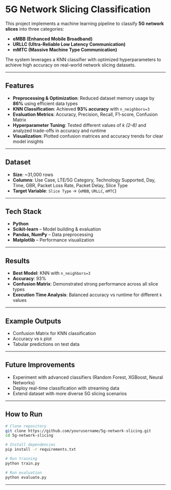 # 5G Network Slicing Classification

This project implements a machine learning pipeline to classify **5G network slices** into three categories:

* **eMBB (Enhanced Mobile Broadband)**
* **URLLC (Ultra-Reliable Low Latency Communication)**
* **mMTC (Massive Machine Type Communication)**

The system leverages a KNN classifier with optimized hyperparameters to achieve high accuracy on real-world network slicing datasets.

---

## Features

* **Preprocessing & Optimization**: Reduced dataset memory usage by **86%** using efficient data types
* **KNN Classification**: Achieved **93% accuracy** with `n_neighbors=3`
* **Evaluation Metrics**: Accuracy, Precision, Recall, F1-score, Confusion Matrix
* **Hyperparameter Tuning**: Tested different values of *k (2–8)* and analyzed trade-offs in accuracy and runtime
* **Visualization**: Plotted confusion matrices and accuracy trends for clear model insights

---

## Dataset

* **Size**: \~31,000 rows
* **Columns**: Use Case, LTE/5G Category, Technology Supported, Day, Time, GBR, Packet Loss Rate, Packet Delay, Slice Type
* **Target Variable**: `Slice Type` → {`eMBB`, `URLLC`, `mMTC`}

---

## Tech Stack

* **Python**
* **Scikit-learn** – Model building & evaluation
* **Pandas, NumPy** – Data preprocessing
* **Matplotlib** – Performance visualization

---

## Results

* **Best Model**: KNN with `n_neighbors=3`
* **Accuracy**: 93%
* **Confusion Matrix**: Demonstrated strong performance across all slice types
* **Execution Time Analysis**: Balanced accuracy vs runtime for different `k` values

---

## Example Outputs

* Confusion Matrix for KNN classification
* Accuracy vs `k` plot
* Tabular predictions on test data

---

## Future Improvements

* Experiment with advanced classifiers (Random Forest, XGBoost, Neural Networks)
* Deploy real-time classification with streaming data
* Extend dataset with more diverse 5G slicing scenarios

---

## How to Run

```bash
# Clone repository
git clone https://github.com/yourusername/5g-network-slicing.git
cd 5g-network-slicing

# Install dependencies
pip install -r requirements.txt

# Run training
python train.py

# Run evaluation
python evaluate.py
```

---

